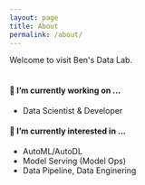 ```yaml
---
layout: page
title: About
permalink: /about/
---
```


Welcome to visit Ben's Data Lab.
<br><br>

#### 🔭 I’m currently working on ...
- Data Scientist & Developer

#### 🌱 I’m currently interested in ...
- AutoML/AutoDL
- Model Serving (Model Ops)
- Data Pipeline, Data Enginering
